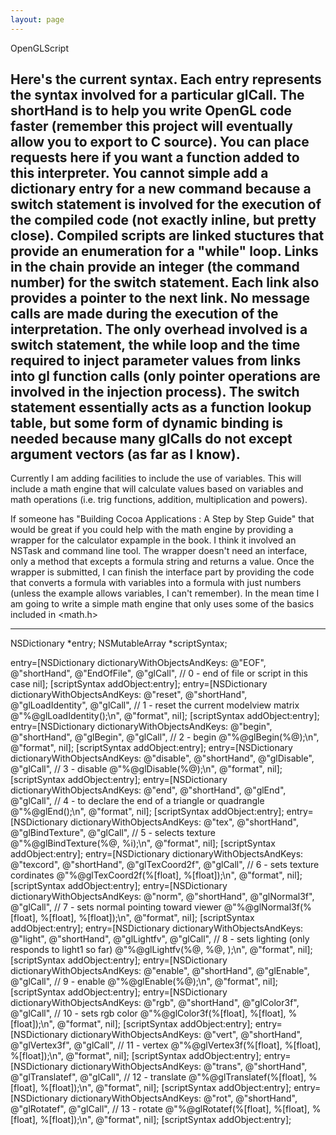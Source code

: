 ```yaml
---
layout: page
---
```


OpenGLScript

Here's the current syntax. Each entry represents the syntax involved for a particular glCall. The shortHand is to help you write OpenGL code faster (remember this project will eventually allow you to export to C source). You can place requests here if you want a function added to this interpreter. You cannot simple add a dictionary entry for a new command because a switch statement is involved for the execution of the compiled code (not exactly inline, but pretty close). Compiled scripts are linked stuctures that provide an enumeration for a "while" loop. Links in the chain provide an integer (the command number) for the switch statement. Each link also provides a pointer to the next link. No message calls are made during the execution of the interpretation. The only overhead involved is a switch statement, the while loop and the time required to inject parameter values from links into gl function calls (only pointer operations are involved in the injection process). The switch statement essentially acts as a function lookup table, but some form of dynamic binding is needed because many glCalls do not except argument vectors (as far as I know). 
----
Currently I am adding facilities to include the use of variables. This will include a math engine that will calculate values based on variables and math operations (i.e. trig functions, addition, multiplication and powers). 

If someone has "Building Cocoa Applications : A Step by Step Guide" that would be great if you could help with the math engine by providing a wrapper for the calculator expample in the book. I think it involved an NSTask and command line tool. The wrapper doesn't need an interface, only a method that excepts a formula string and returns a value. Once the wrapper is submitted, I can finish the interface part by providing the code that converts a formula with variables into a formula with just numbers (unless the example allows variables, I can't remember). In the mean time I am going to write a simple math engine that only uses some of the basics included in <math.h>

----

    
  NSDictionary *entry;
  NSMutableArray *scriptSyntax;

entry=[NSDictionary dictionaryWithObjectsAndKeys:
            @"EOF", @"shortHand", 
            @"EndOfFile", @"glCall",		// 0 - end of file or script in this case
            nil];
    [scriptSyntax addObject:entry];
    entry=[NSDictionary dictionaryWithObjectsAndKeys:
            @"reset", @"shortHand", 
            @"glLoadIdentity", @"glCall",		// 1 - reset the current modelview matrix
            @"%@glLoadIdentity();\n", @"format", 
            nil];
    [scriptSyntax addObject:entry];
    entry=[NSDictionary dictionaryWithObjectsAndKeys:
            @"begin", @"shortHand", 
            @"glBegin", @"glCall",		// 2 - begin
            @"%@glBegin(%@);\n",  @"format", 
            nil];
    [scriptSyntax addObject:entry];
    entry=[NSDictionary dictionaryWithObjectsAndKeys:
            @"disable", @"shortHand", 
            @"glDisable", @"glCall",		// 3 - disable
            @"%@glDisable(%@);\n",  @"format", 
            nil];
    [scriptSyntax addObject:entry];
    entry=[NSDictionary dictionaryWithObjectsAndKeys:
            @"end", @"shortHand", 
            @"glEnd", @"glCall",			// 4 - to declare the end of a triangle or quadrangle
            @"%@glEnd();\n",  @"format", 
            nil];
    [scriptSyntax addObject:entry];
    entry=[NSDictionary dictionaryWithObjectsAndKeys:
            @"tex", @"shortHand", 
            @"glBindTexture", @"glCall",		// 5 - selects texture
            @"%@glBindTexture(%@, %i);\n",  @"format", 
            nil];
    [scriptSyntax addObject:entry];
    entry=[NSDictionary dictionaryWithObjectsAndKeys:
            @"texcord", @"shortHand", 
            @"glTexCoord2f", @"glCall",		// 6 - sets texture cordinates
            @"%@glTexCoord2f(%[float], %[float]);\n",  @"format", 
            nil];
    [scriptSyntax addObject:entry];
    entry=[NSDictionary dictionaryWithObjectsAndKeys:
            @"norm", @"shortHand", 
            @"glNormal3f", @"glCall",		// 7 - sets normal pointing toward viewer
            @"%@glNormal3f(%[float], %[float], %[float]);\n",  @"format", 
            nil];
    [scriptSyntax addObject:entry];
    entry=[NSDictionary dictionaryWithObjectsAndKeys:
            @"light", @"shortHand", 
            @"glLightfv", @"glCall",		// 8 - sets lighting (only responds to light1 so far)
            @"%@glLightfv(%@, %@, );\n",  @"format", 
            nil];
    [scriptSyntax addObject:entry];
    entry=[NSDictionary dictionaryWithObjectsAndKeys:
            @"enable", @"shortHand", 
            @"glEnable", @"glCall", 		// 9 - enable
            @"%@glEnable(%@);\n",  @"format", 
            nil];
    [scriptSyntax addObject:entry];
    entry=[NSDictionary dictionaryWithObjectsAndKeys:
            @"rgb", @"shortHand", 
            @"glColor3f", @"glCall",		// 10 - sets rgb color
            @"%@glColor3f(%[float], %[float], %[float]);\n",  @"format", 
            nil];
    [scriptSyntax addObject:entry];
    entry=[NSDictionary dictionaryWithObjectsAndKeys:
            @"vert", @"shortHand", 
            @"glVertex3f", @"glCall", 		// 11 - vertex
            @"%@glVertex3f(%[float], %[float], %[float]);\n",  @"format", 
            nil];
    [scriptSyntax addObject:entry];
    entry=[NSDictionary dictionaryWithObjectsAndKeys:
            @"trans", @"shortHand", 
            @"glTranslatef", @"glCall", 		// 12 - translate
            @"%@glTranslatef(%[float], %[float], %[float]);\n",  @"format", 
            nil];
    [scriptSyntax addObject:entry];
    entry=[NSDictionary dictionaryWithObjectsAndKeys:
            @"rot", @"shortHand", 
            @"glRotatef", @"glCall", 		// 13 - rotate
            @"%@glRotatef(%[float], %[float], %[float], %[float]);\n",  @"format", 
            nil];
    [scriptSyntax addObject:entry];


